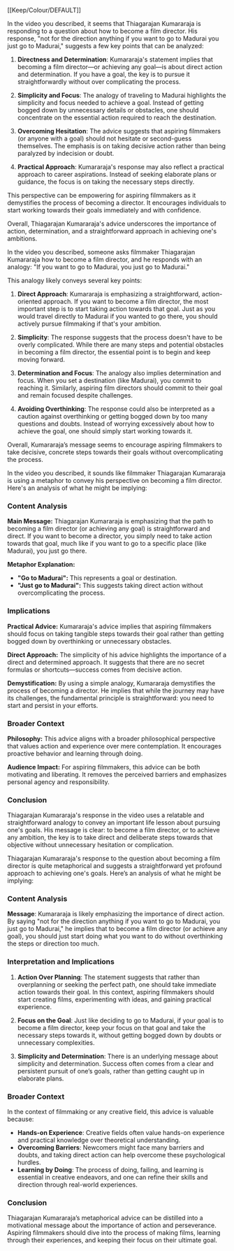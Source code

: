 [[Keep/Colour/DEFAULT]] 

In the video you described, it seems that Thiagarajan Kumararaja is responding to a question about how to become a film director. His response, "not for the direction anything if you want to go to Madurai you just go to Madurai," suggests a few key points that can be analyzed:

1. **Directness and Determination**: Kumararaja's statement implies that becoming a film director—or achieving any goal—is about direct action and determination. If you have a goal, the key is to pursue it straightforwardly without over complicating the process.

2. **Simplicity and Focus**: The analogy of traveling to Madurai highlights the simplicity and focus needed to achieve a goal. Instead of getting bogged down by unnecessary details or obstacles, one should concentrate on the essential action required to reach the destination.

3. **Overcoming Hesitation**: The advice suggests that aspiring filmmakers (or anyone with a goal) should not hesitate or second-guess themselves. The emphasis is on taking decisive action rather than being paralyzed by indecision or doubt.

4. **Practical Approach**: Kumararaja's response may also reflect a practical approach to career aspirations. Instead of seeking elaborate plans or guidance, the focus is on taking the necessary steps directly.

This perspective can be empowering for aspiring filmmakers as it demystifies the process of becoming a director. It encourages individuals to start working towards their goals immediately and with confidence.

Overall, Thiagarajan Kumararaja's advice underscores the importance of action, determination, and a straightforward approach in achieving one's ambitions.








In the video you described, someone asks filmmaker Thiagarajan Kumararaja how to become a film director, and he responds with an analogy: "If you want to go to Madurai, you just go to Madurai." 

This analogy likely conveys several key points:

1. **Direct Approach**: Kumararaja is emphasizing a straightforward, action-oriented approach. If you want to become a film director, the most important step is to start taking action towards that goal. Just as you would travel directly to Madurai if you wanted to go there, you should actively pursue filmmaking if that's your ambition.

2. **Simplicity**: The response suggests that the process doesn't have to be overly complicated. While there are many steps and potential obstacles in becoming a film director, the essential point is to begin and keep moving forward.

3. **Determination and Focus**: The analogy also implies determination and focus. When you set a destination (like Madurai), you commit to reaching it. Similarly, aspiring film directors should commit to their goal and remain focused despite challenges.

4. **Avoiding Overthinking**: The response could also be interpreted as a caution against overthinking or getting bogged down by too many questions and doubts. Instead of worrying excessively about how to achieve the goal, one should simply start working towards it.

Overall, Kumararaja’s message seems to encourage aspiring filmmakers to take decisive, concrete steps towards their goals without overcomplicating the process.





In the video you described, it sounds like filmmaker Thiagarajan Kumararaja is using a metaphor to convey his perspective on becoming a film director. Here's an analysis of what he might be implying:

### Content Analysis

**Main Message:**
Thiagarajan Kumararaja is emphasizing that the path to becoming a film director (or achieving any goal) is straightforward and direct. If you want to become a director, you simply need to take action towards that goal, much like if you want to go to a specific place (like Madurai), you just go there.

**Metaphor Explanation:**
- **"Go to Madurai":** This represents a goal or destination.
- **"Just go to Madurai":** This suggests taking direct action without overcomplicating the process.

### Implications

**Practical Advice:**
Kumararaja's advice implies that aspiring filmmakers should focus on taking tangible steps towards their goal rather than getting bogged down by overthinking or unnecessary obstacles. 

**Direct Approach:**
The simplicity of his advice highlights the importance of a direct and determined approach. It suggests that there are no secret formulas or shortcuts—success comes from decisive action.

**Demystification:**
By using a simple analogy, Kumararaja demystifies the process of becoming a director. He implies that while the journey may have its challenges, the fundamental principle is straightforward: you need to start and persist in your efforts.

### Broader Context

**Philosophy:**
This advice aligns with a broader philosophical perspective that values action and experience over mere contemplation. It encourages proactive behavior and learning through doing.

**Audience Impact:**
For aspiring filmmakers, this advice can be both motivating and liberating. It removes the perceived barriers and emphasizes personal agency and responsibility.

### Conclusion

Thiagarajan Kumararaja's response in the video uses a relatable and straightforward analogy to convey an important life lesson about pursuing one's goals. His message is clear: to become a film director, or to achieve any ambition, the key is to take direct and deliberate steps towards that objective without unnecessary hesitation or complication.












Thiagarajan Kumararaja's response to the question about becoming a film director is quite metaphorical and suggests a straightforward yet profound approach to achieving one's goals. Here’s an analysis of what he might be implying:

### **Content Analysis**

**Message**: Kumararaja is likely emphasizing the importance of direct action. By saying "not for the direction anything if you want to go to Madurai, you just go to Madurai," he implies that to become a film director (or achieve any goal), you should just start doing what you want to do without overthinking the steps or direction too much.

### **Interpretation and Implications**

1. **Action Over Planning**: The statement suggests that rather than overplanning or seeking the perfect path, one should take immediate action towards their goal. In this context, aspiring filmmakers should start creating films, experimenting with ideas, and gaining practical experience.

2. **Focus on the Goal**: Just like deciding to go to Madurai, if your goal is to become a film director, keep your focus on that goal and take the necessary steps towards it, without getting bogged down by doubts or unnecessary complexities.

3. **Simplicity and Determination**: There is an underlying message about simplicity and determination. Success often comes from a clear and persistent pursuit of one’s goals, rather than getting caught up in elaborate plans.

### **Broader Context**

In the context of filmmaking or any creative field, this advice is valuable because:
- **Hands-on Experience**: Creative fields often value hands-on experience and practical knowledge over theoretical understanding.
- **Overcoming Barriers**: Newcomers might face many barriers and doubts, and taking direct action can help overcome these psychological hurdles.
- **Learning by Doing**: The process of doing, failing, and learning is essential in creative endeavors, and one can refine their skills and direction through real-world experiences.

### **Conclusion**

Thiagarajan Kumararaja’s metaphorical advice can be distilled into a motivational message about the importance of action and perseverance. Aspiring filmmakers should dive into the process of making films, learning through their experiences, and keeping their focus on their ultimate goal.



